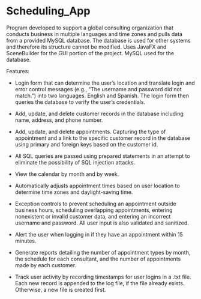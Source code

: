 # Scheduling_App
Program developed to support a global consulting organization that conducts business in multiple languages and time zones and pulls data from a provided MySQL database. The database is used for other systems and therefore its structure cannot be modified. Uses JavaFX and SceneBuilder for the GUI portion of the project. MySQL used for the database.

Features:<br/>
* Login form that can determine the user’s location and translate login and error control messages (e.g., “The username and password did not match.”) into two languages. English and Spanish. The login form then queries the database to verify the user’s credentials.

* Add, update, and delete customer records in the database including name, address, and phone number.
 
* Add, update, and delete appointments. Capturing the type of appointment and a link to the specific customer record in the database using primary and foreign keys based on the customer id.

* All SQL queries are passed using prepared statements in an attempt to eliminate the possibility of SQL injection attacks.

* View the calendar by month and by week.
 
* Automatically adjusts appointment times based on user location to determine time zones and daylight-saving time.
 
* Exception controls to prevent scheduling an appointment outside business hours, scheduling overlapping appointments, entering nonexistent or invalid customer data, and entering an incorrect username and password. All user input is also validated and sanitized.

* Alert the user when logging in if they have an appointment within 15 minutes.

* Generate reports detailing the number of appointment types by month, the schedule for each consultant, and the number of appointments made by each customer.

* Track user activity by recording timestamps for user logins in a .txt file. Each new record is appended to the log file, if the file already exists. Otherwise, a new file is created first.
